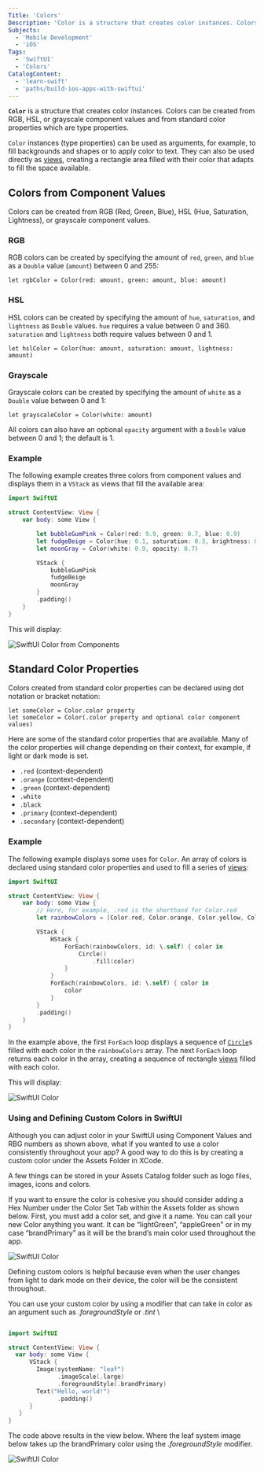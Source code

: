 ```yaml
---
Title: 'Colors'
Description: 'Color is a structure that creates color instances. Colors can be created from  RGB, HSL, or grayscale component values and from standard color properties.'
Subjects:
  - 'Mobile Development'
  - 'iOS'
Tags:
  - 'SwiftUI'
  - 'Colors'
CatalogContent:
  - 'learn-swift'
  - 'paths/build-ios-apps-with-swiftui'
---
```


**`Color`** is a structure that creates color instances. Colors can be created from RGB, HSL, or grayscale component values and from standard color properties which are type properties.

`Color` instances (type properties) can be used as arguments, for example, to fill backgrounds and shapes or to apply color to text. They can also be used directly as [views](https://www.codecademy.com/resources/docs/swiftui/views), creating a rectangle area filled with their color that adapts to fill the space available.

## Colors from Component Values

Colors can be created from RGB (Red, Green, Blue), HSL (Hue, Saturation, Lightness), or grayscale component values.

### RGB

RGB colors can be created by specifying the amount of `red`, `green`, and `blue` as a `Double` value (`amount`) between 0 and 255:

```pseudo
let rgbColor = Color(red: amount, green: amount, blue: amount)
```

### HSL

HSL colors can be created by specifying the amount of `hue`, `saturation`, and `lightness` as `Double` values. `hue` requires a value between 0 and 360. `saturation` and `lightness` both require values between 0 and 1.

```pseudo
let hslColor = Color(hue: amount, saturation: amount, lightness: amount)
```

### Grayscale

Grayscale colors can be created by specifying the amount of `white` as a `Double` value between 0 and 1:

```pseudo
let grayscaleColor = Color(white: amount)
```

All colors can also have an optional `opacity` argument with a `Double` value between 0 and 1; the default is 1.

### Example

The following example creates three colors from component values and displays them in a `VStack` as views that fill the available area:

```swift
import SwiftUI

struct ContentView: View {
    var body: some View {

        let bubbleGumPink = Color(red: 9.9, green: 0.7, blue: 0.9)
        let fudgeBeige = Color(hue: 0.1, saturation: 0.3, brightness: 0.8)
        let moonGray = Color(white: 0.9, opacity: 0.7)

        VStack {
            bubbleGumPink
            fudgeBeige
            moonGray
        }
        .padding()
    }
}
```

This will display:

![SwiftUI Color from Components](https://raw.githubusercontent.com/Codecademy/docs/main/media/swiftui-color-from-components.png)

## Standard Color Properties

Colors created from standard color properties can be declared using dot notation or bracket notation:

```pseudo
let someColor = Color.color property
let someColor = Color(.color property and optional color component values)
```

Here are some of the standard color properties that are available. Many of the color properties will change depending on their context, for example, if light or dark mode is set.

- `.red` (context-dependent)
- `.orange` (context-dependent)
- `.green` (context-dependent)
- `.white`
- `.black`
- `.primary` (context-dependent)
- `.secondary` (context-dependent)

### Example

The following example displays some uses for `Color`. An array of colors is declared using standard color properties and used to fill a series of [views](https://www.codecademy.com/resources/docs/swiftui/views):

```swift
import SwiftUI

struct ContentView: View {
    var body: some View {
        // Here, for example, .red is the shorthand for Color.red
        let rainbowColors = [Color.red, Color.orange, Color.yellow, Color.green, Color.mint, Color.teal, Color.cyan, Color.blue, Color.indigo, Color.purple, Color.brown]

        VStack {
            HStack {
                ForEach(rainbowColors, id: \.self) { color in
                    Circle()
                        .fill(color)
                }
            }
            ForEach(rainbowColors, id: \.self) { color in
                color
            }
        }
        .padding()
    }
}
```

In the example above, the first `ForEach` loop displays a sequence of [`Circle`](https://www.codecademy.com/resources/docs/swiftui/views/circle)s filled with each color in the `rainbowColors` array. The next `ForEach` loop returns each color in the array, creating a sequence of rectangle [views](https://www.codecademy.com/resources/docs/swiftui/views) filled with each color.

This will display:

![SwiftUI Color](https://raw.githubusercontent.com/Codecademy/docs/main/media/swiftui-color.png)


### Using and Defining Custom Colors in SwiftUI 

Although you can adjust color in your SwiftUI using Component Values and RBG numbers as shown above, what if you wanted to use a color consistently throughout your app? A good way to do this is by creating a custom color under the Assets Folder in XCode. 

A few things can be stored in your Assets Catalog folder such as logo files, images, icons and colors. 

If you want to ensure the color is cohesive you should consider adding a Hex Number under the Color Set Tab within the Assets folder as shown below. First, you must add a color set, and give it a name. You can call your new Color anything you want. It can be “lightGreen”, “appleGreen" or in my case “brandPrimary” as it will be the brand’s main color used             throughout the app.  

![SwiftUI Color](https://github.com/AlexandraMasson/docs/content/swiftui/concepts/colors/SwiftUIColors-AssetsFolder.png?raw=true)


Defining custom colors is helpful because even when the user changes from light to dark mode on their device, the color will be the consistent throughout.

You can use your custom color by using a modifier that can take in color as an argument such as *.foregroundStyle* or *.tint* \

```swift

import SwiftUI

struct ContentView: View {
  var body: some View {
      VStack {
        Image(systemName: "leaf")
              .imageScale(.large)
              .foregroundStyle(.brandPrimary)
        Text("Hello, world!")
              .padding()
      }
   }
}
```
The code above results in the view below. Where the leaf system image below takes up the  brandPrimary color using the *.foregroundStyle* modifier. 

![SwiftUI Color](https://github.com/AlexandraMasson/docs/content/swiftui/concepts/colors/SwiftUIColors-ColorExample.png?raw=true)

